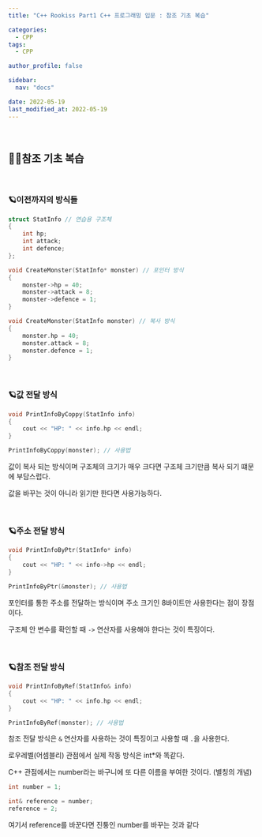 ```yaml
---
title: "C++ Rookiss Part1 C++ 프로그래밍 입문 : 참조 기초 복습"

categories:
  - CPP
tags:
  - CPP

author_profile: false

sidebar:
  nav: "docs"

date: 2022-05-19
last_modified_at: 2022-05-19
---
```


<br>

## 🙇‍♀️참조 기초 복습


<br>

### 🪐이전까지의 방식들

```cpp
struct StatInfo // 연습용 구조체
{
	int hp;
	int attack;
	int defence;
};
```

```cpp
void CreateMonster(StatInfo* monster) // 포인터 방식
{
	monster->hp = 40;
	monster->attack = 8;
	monster->defence = 1;
}

void CreateMonster(StatInfo monster) // 복사 방식
{
	monster.hp = 40;
	monster.attack = 8;
	monster.defence = 1;
}
```

<br>

### 🪐값 전달 방식

```cpp
void PrintInfoByCoppy(StatInfo info)
{
	cout << "HP: " << info.hp << endl;
}

PrintInfoByCoppy(monster); // 사용법
```

값이 복사 되는 방식이며 구조체의 크기가 매우 크다면 구조체 크기만큼 복사 되기 떄문에 부담스럽다.

값을 바꾸는 것이 아니라 읽기만 한다면 사용가능하다.


<br>

### 🪐주소 전달 방식

```cpp
void PrintInfoByPtr(StatInfo* info)
{
	cout << "HP: " << info->hp << endl;
}

PrintInfoByPtr(&monster); // 사용법
```

포인터를 통한 주소를 전달하는 방식이며 주소 크기인 8바이트만 사용한다는 점이 장점이다.

구조체 안 변수를 확인할 때 `->` 연산자를 사용해야 한다는 것이 특징이다.


<br>

### 🪐참조 전달 방식

```cpp
void PrintInfoByRef(StatInfo& info)
{
	cout << "HP: " << info.hp << endl;
}

PrintInfoByRef(monster); // 사용법
```

참조 전달 방식은 `&` 연산자를 사용하는 것이 특징이고 사용할 때 `.`을 사용한다.

로우레벨(어셈블리) 관점에서 실제 작동 방식은 int*와 똑같다.

C++ 관점에서는 number라는 바구니에 또 다른 이름을 부여한 것이다. (별칭의 개념)

```cpp
int number = 1;

int& reference = number;
reference = 2;
```

여기서 reference를 바꾼다면 진퉁인 number를 바꾸는 것과 같다


